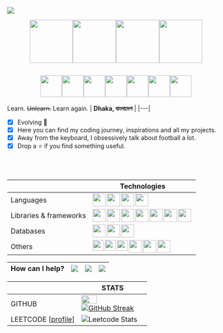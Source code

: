 
![](https://komarev.com/ghpvc/?username=FearStreet18&color=red&style=for-the-badge)

<p align="center">
<img src="https://media3.giphy.com/media/ln7z2eWriiQAllfVcn/200w.webp" width="100"><img src="https://i.giphy.com/media/eNAsjO55tPbgaor7ma/200w.webp" width="100"><img src="https://media3.giphy.com/media/kdFc8fubgS31b8DsVu/giphy.webp" width="100"><img src="https://i.giphy.com/media/IdyAQJVN2kVPNUrojM/200.webp" width="100">
</p>

<h2 align="center"> <img width="50" src="https://media.giphy.com/media/3osxYytlftwENKmQxy/giphy.gif"><img width="50" src="https://media.giphy.com/media/W0W96TebODgQ1RNYxa/giphy.gif"><img width="50" src="https://media.giphy.com/media/lysIGqqzqpmgmGTkJN/giphy.gif"><img width="50" src="https://media.giphy.com/media/Bg1Sd8zwUrvYfmmOzL/giphy.gif" ><img width="50" src="https://media.giphy.com/media/BCrjYXDLwIcYwirtVq/giphy.gif"><img width="50" src="https://media.giphy.com/media/W0W96TebODgQ1RNYxa/giphy.gif"><img width="50" src="https://media.giphy.com/media/U1UmZf4CDJdltPcF4A/giphy.gif"></h2>


Learn. ~~Unlearn.~~ Learn again.
| **Dhaka, বাংলাদেশ** |
|---|
<div>

- [x] Evolving :butterfly:
- [x] Here you can find my coding journey, inspirations and all my projects.
- [x] Away from the keyboard, I obsessively talk about football a lot. 
- [x] Drop a :star: if you find something useful. 

<br></br>

| | Technologies |
| --- | --- |
| Languages |<img align="left" width=30px src ="https://cdn.jsdelivr.net/gh/devicons/devicon/icons/html5/html5-original.svg" /><img align="left" width=30px src="https://cdn.jsdelivr.net/gh/devicons/devicon/icons/css3/css3-original.svg" /><img align="left" width=30px src="https://cdn.jsdelivr.net/gh/devicons/devicon/icons/javascript/javascript-original.svg" /><img align="left" width=30px  src="https://cdn.jsdelivr.net/gh/devicons/devicon/icons/typescript/typescript-original.svg" /> |
|Libraries & frameworks| <img align="left" width=30px src="https://cdn.jsdelivr.net/gh/devicons/devicon/icons/react/react-original.svg" /><img align="left" width=30px src="https://cdn.jsdelivr.net/gh/devicons/devicon/icons/nodejs/nodejs-original.svg" /><img width=30px align="left" src="https://cdn.jsdelivr.net/gh/devicons/devicon/icons/nextjs/nextjs-original-wordmark.svg" /><img width=30px align="left" src="https://cdn.jsdelivr.net/gh/devicons/devicon/icons/express/express-original.svg" /><img align="left" width=30px src="https://cdn.jsdelivr.net/gh/devicons/devicon/icons/sass/sass-original.svg" /><img align="left" width=30px src="https://cdn.jsdelivr.net/gh/devicons/devicon/icons/bootstrap/bootstrap-original.svg" /><img align="left" width=30px src="https://cdn.jsdelivr.net/gh/devicons/devicon/icons/tailwindcss/tailwindcss-plain.svg" />|
|Databases| <img width=30px align="left" src="https://cdn.jsdelivr.net/gh/devicons/devicon/icons/postgresql/postgresql-plain.svg" /><img width=30px align="left" src="https://cdn.jsdelivr.net/gh/devicons/devicon/icons/mysql/mysql-plain.svg" /><img width=30px align="left" src="https://cdn.jsdelivr.net/gh/devicons/devicon/icons/mongodb/mongodb-original.svg" />|
|Others |<img align="left" width=25px src="https://cdn.jsdelivr.net/gh/devicons/devicon/icons/vscode/vscode-original.svg" /><img align="left" width=25px src="https://cdn.jsdelivr.net/gh/devicons/devicon/icons/git/git-original.svg" /><img align="left" width=25px src="https://cdn.jsdelivr.net/gh/devicons/devicon/icons/figma/figma-original.svg" /><img align="left" width=30px src="https://cdn.jsdelivr.net/gh/devicons/devicon/icons/npm/npm-original-wordmark.svg" /><img width=30px align="left" src="https://cdn.jsdelivr.net/gh/devicons/devicon/icons/github/github-original.svg" /><img width="30px" align="left" src="https://cdn.jsdelivr.net/gh/devicons/devicon/icons/bash/bash-original.svg" />|

          

| How can I help?|  <a href="https://www.linkedin.com/in/saadman-sakib-539652237/"/><img src="https://img.shields.io/badge/linkedin-%230077B5.svg?style=for-the-badge&logo=linkedin&logoColor=white"/> </a>| <a href="https://twitter.com/saadman_SKB"/><img src="https://img.shields.io/badge/Twitter-%231DA1F2.svg?style=for-the-badge&logo=Twitter&logoColor=white"/> </a> |<a href="https://www.instagram.com/saadmanwanonlee/?hl=en"/><img src="https://img.shields.io/badge/Instagram-%23E4405F.svg?style=for-the-badge&logo=Instagram&logoColor=white"/> </a>|
|---|---|---| ---| 
 

|  | STATS |
|---|---|
|GITHUB|<a href="https://twitter.com/saadman_SKB"><img align="left" src="https://github-readme-stats.vercel.app/api/top-langs/?username=Saadman18&theme=light&layout=compact&hide_border=true%bg_color=#230830&langs_count=10" width=50% height=50% /></a>[![GitHub Streak](https://github-readme-streak-stats.herokuapp.com/?user=Saadman18&theme=light&hide_border=true)](https://git.io/streak-stats)|
|LEETCODE [<a href="https://leetcode.com/Saadman18/">profile</a>] | ![Leetcode Stats](https://leetcard.jacoblin.cool/Saadman18?theme=light)


